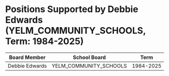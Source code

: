 # Positions Supported by Debbie Edwards (YELM_COMMUNITY_SCHOOLS, Term: 1984-2025)

| Board Member | School Board | Term |
|--------------|--------------|------|
| Debbie Edwards | YELM_COMMUNITY_SCHOOLS | 1984-2025 |


